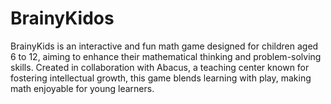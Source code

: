 # BrainyKidos
BrainyKids is an interactive and fun math game designed for children aged 6 to 12, aiming to enhance their mathematical thinking and problem-solving skills. Created in collaboration with Abacus, a teaching center known for fostering intellectual growth, this game blends learning with play, making math enjoyable for young learners.
